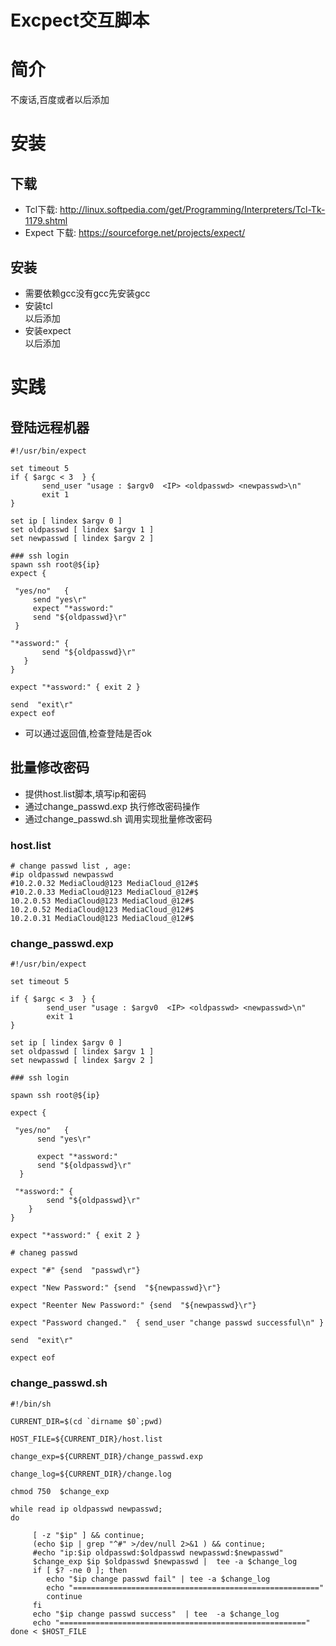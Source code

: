 # Excpect交互脚本


# 简介

不废话,百度或者以后添加

# 安装

## 下载

* Tcl下载: http://linux.softpedia.com/get/Programming/Interpreters/Tcl-Tk-1179.shtml
* Expect 下载: https://sourceforge.net/projects/expect/

## 安装 

* 需要依赖gcc没有gcc先安装gcc
* 安装tcl   
 以后添加
* 安装expect    
 以后添加
 
 # 实践
 
 ## 登陆远程机器
 
 ```
 #!/usr/bin/expect

set timeout 5
if { $argc < 3  } {
        send_user "usage : $argv0  <IP> <oldpasswd> <newpasswd>\n"
        exit 1
}

set ip [ lindex $argv 0 ]
set oldpasswd [ lindex $argv 1 ]
set newpasswd [ lindex $argv 2 ]

### ssh login
spawn ssh root@${ip}
expect {

  "yes/no"   {
      send "yes\r"
      expect "*assword:"
      send "${oldpasswd}\r"
  }

 "*assword:" {
        send "${oldpasswd}\r"
    }
}

expect "*assword:" { exit 2 }

send  "exit\r"
expect eof
```
 * 可以通过返回值,检查登陆是否ok

## 批量修改密码
  
 * 提供host.list脚本,填写ip和密码
 * 通过change_passwd.exp 执行修改密码操作
 * 通过change_passwd.sh  调用实现批量修改密码
 
###  host.list
```
# change passwd list , age:
#ip oldpasswd newpasswd
#10.2.0.32 MediaCloud@123 MediaCloud_@12#$
#10.2.0.33 MediaCloud@123 MediaCloud_@12#$
10.2.0.53 MediaCloud@123 MediaCloud_@12#$
10.2.0.52 MediaCloud@123 MediaCloud_@12#$
10.2.0.31 MediaCloud@123 MediaCloud_@12#$
```
### change_passwd.exp

```
#!/usr/bin/expect

set timeout 5

if { $argc < 3  } {
        send_user "usage : $argv0  <IP> <oldpasswd> <newpasswd>\n"
        exit 1
}

set ip [ lindex $argv 0 ]
set oldpasswd [ lindex $argv 1 ]
set newpasswd [ lindex $argv 2 ]

### ssh login

spawn ssh root@${ip}

expect {

 "yes/no"   {
      send "yes\r"

      expect "*assword:"
      send "${oldpasswd}\r"
  }

 "*assword:" {
        send "${oldpasswd}\r"
    }
}

expect "*assword:" { exit 2 }

# chaneg passwd

expect "#" {send  "passwd\r"}

expect "New Password:" {send  "${newpasswd}\r"}

expect "Reenter New Password:" {send  "${newpasswd}\r"}

expect "Password changed."  { send_user "change passwd successful\n" }

send  "exit\r"

expect eof

```
###  change_passwd.sh

```
#!/bin/sh

CURRENT_DIR=$(cd `dirname $0`;pwd)

HOST_FILE=${CURRENT_DIR}/host.list

change_exp=${CURRENT_DIR}/change_passwd.exp

change_log=${CURRENT_DIR}/change.log

chmod 750  $change_exp

while read ip oldpasswd newpasswd;
do

     [ -z "$ip" ] && continue;
     (echo $ip | grep "^#" >/dev/null 2>&1 ) && continue;
     #echo "ip:$ip oldpasswd:$oldpasswd newpasswd:$newpasswd"
     $change_exp $ip $oldpasswd $newpasswd |  tee -a $change_log
     if [ $? -ne 0 ]; then
        echo "$ip change passwd fail" | tee -a $change_log
        echo "======================================================="
        continue
     fi
     echo "$ip change passwd success"  | tee  -a $change_log
     echo "======================================================="
done < $HOST_FILE

```
